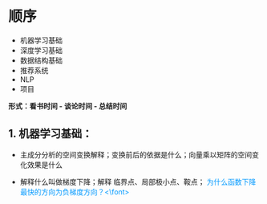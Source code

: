 # 顺序

- 机器学习基础
- 深度学习基础
- 数据结构基础
- 推荐系统
- NLP
- 项目

**形式：看书时间 - 谈论时间 - 总结时间**

## 1. 机器学习基础：

- 主成分分析的空间变换解释；变换前后的依据是什么；向量乘以矩阵的空间变化效果是什么

- 解释什么叫做梯度下降；解释 临界点、局部极小点、鞍点；
  <font color=#0099ff> 为什么函数下降最快的方向为负梯度方向？<\font>
